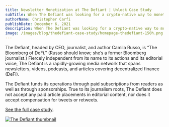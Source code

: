 ```yaml
---
title: Newsletter Monetization at The Defiant | Unlock Case Study
subTitle: When The Defiant was looking for a crypto-native way to monetize its content and newsletter subscriptions, it turned to the Unlock Protocol.
authorName: Christopher Carfi
publishDate: December 6, 2021
description: When The Defiant was looking for a crypto-native way to monetize its content and newsletter subscriptions, it turned to the Unlock Protocol.
image: /images/blog/thedefiant-case-study/homepage-thedefiant-150h.png
---
```


The Defiant, headed by CEO, journalist, and author Camila Russo, is “The Bloomberg of DeFi.” (Russo should know; she’s a former Bloomberg journalist.) Fiercely independent from its name to its actions and its editorial voice, The Defiant is a rapidly-growing media network that spans newsletters, videos, podcasts, and articles covering decentralized finance (DeFi). 

The Defiant funds its operations through paid subscriptions from readers as well as through sponsorships. True to its journalism roots, The Defiant does not accept any paid article placements in editorial content, nor does it accept compensation for tweets or retweets.

[See the full case study](https://f.hubspotusercontent20.net/hubfs/19942922/The%20Defiant%20-%20Unlock%20Case%20Study.pdf).

[![The Defiant thumbnail](/images/blog/thedefiant-case-study/thedefiant-thumbnail.png)](https://f.hubspotusercontent20.net/hubfs/19942922/The%20Defiant%20-%20Unlock%20Case%20Study.pdf)
